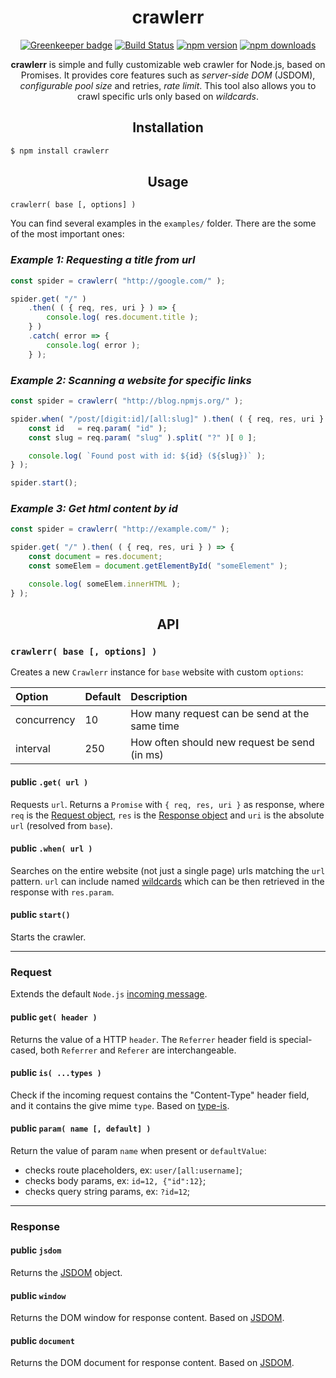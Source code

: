 <div align="center">
  <h1>crawlerr</h1>

[![Greenkeeper badge](https://badges.greenkeeper.io/Bartozzz/crawlerr.svg)](https://greenkeeper.io/)
[![Build Status](https://img.shields.io/travis/Bartozzz/crawlerr.svg)](https://travis-ci.org/Bartozzz/crawlerr/)
[![npm version](https://img.shields.io/npm/v/crawlerr.svg)](https://www.npmjs.com/package/crawlerr)
[![npm downloads](https://img.shields.io/npm/dt/crawlerr.svg)](https://www.npmjs.com/package/crawlerr)
  <br>

**crawlerr** is simple and fully customizable web crawler for Node.js, based on Promises. It provides core features such as *server-side DOM* (JSDOM), *configurable pool size* and retries, *rate limit*. This tool also allows you to crawl specific urls only based on *wildcards*.
</div>

<h2 align="center">Installation</h2>

```bash
$ npm install crawlerr
```

<h2 align="center">Usage</h2>

`crawlerr( base [, options] )`

You can find several examples in the `examples/` folder. There are the some of the most important ones:

### *Example 1: Requesting a title from url*

```javascript
const spider = crawlerr( "http://google.com/" );

spider.get( "/" )
    .then( ( { req, res, uri } ) => {
        console.log( res.document.title );
    } )
    .catch( error => {
        console.log( error );
    } );
```

### *Example 2: Scanning a website for specific links*

```javascript
const spider = crawlerr( "http://blog.npmjs.org/" );

spider.when( "/post/[digit:id]/[all:slug]" ).then( ( { req, res, uri } ) => {
    const id   = req.param( "id" );
    const slug = req.param( "slug" ).split( "?" )[ 0 ];

    console.log( `Found post with id: ${id} (${slug})` );
} );

spider.start();
```

### *Example 3: Get html content by id*

```javascript
const spider = crawlerr( "http://example.com/" );

spider.get( "/" ).then( ( { req, res, uri } ) => {
    const document = res.document;
    const someElem = document.getElementById( "someElement" );

    console.log( someElem.innerHTML );
} );
```

<h2 align="center">API</h2>

### `crawlerr( base [, options] )`

Creates a new `Crawlerr` instance for `base` website with custom `options`:

| Option      | Default | Description                                    |
|:------------|:--------|:-----------------------------------------------|
| concurrency | 10      | How many request can be send at the same time  |
| interval    | 250     | How often should new request be send (in ms)   |

#### **public** `.get( url )`

Requests `url`. Returns a `Promise` with `{ req, res, uri }` as response, where `req` is the [Request object](#request), `res` is the [Response object](#response) and `uri` is the absolute `url` (resolved from `base`).

#### **public** `.when( url )`

Searches on the entire website (not just a single page) urls matching the `url` pattern. `url` can include named [wildcards](https://github.com/Bartozzz/wildcard-named) which can be then retrieved in the response with `res.param`.

#### **public** `start()`

Starts the crawler.

---

### Request

Extends the default `Node.js` [incoming message](https://nodejs.org/api/http.html#http_class_http_incomingmessage).

#### **public** `get( header )`

Returns the value of a HTTP `header`. The `Referrer` header field is special-cased, both `Referrer` and `Referer` are interchangeable.

#### **public** `is( ...types )`

Check if the incoming request contains the "Content-Type" header field, and it contains the give mime `type`. Based on [type-is](https://www.npmjs.com/package/type-is).

#### **public** `param( name [, default] )`

Return the value of param `name` when present or `defaultValue`:
- checks route placeholders, ex: `user/[all:username]`;
- checks body params, ex: `id=12, {"id":12}`;
- checks query string params, ex: `?id=12`;

---

### Response

#### **public** `jsdom`

Returns the [JSDOM](https://www.npmjs.com/package/jsdom) object.

#### **public** `window`

Returns the DOM window for response content. Based on [JSDOM](https://www.npmjs.com/package/jsdom).

#### **public** `document`

Returns the DOM document for response content. Based on [JSDOM](https://www.npmjs.com/package/jsdom).
